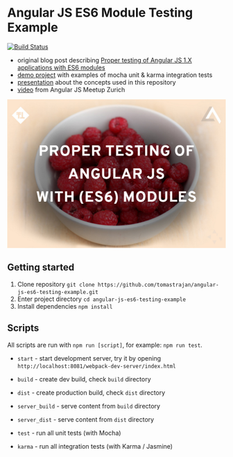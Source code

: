 # Angular JS ES6 Module Testing Example
[![Build Status](https://travis-ci.org/tomastrajan/angular-js-es6-testing-example.svg?branch=master)](https://travis-ci.org/tomastrajan/angular-js-es6-testing-example)

* original blog post describing [Proper testing of Angular JS 1.X applications with ES6 modules](https://medium.com/@tomastrajan/proper-testing-of-angular-js-applications-with-es6-modules-8cf31113873f)
* [demo project](http://tomastrajan.github.io/angular-js-es6-testing-example/) with examples of mocha unit & karma integration tests
* [presentation](http://slides.com/tomastrajan/angularjs-unit-testing-with-es6-modules) about the concepts used in this repository
* [video](https://www.youtube.com/watch?v=JTkEsu-cEzc) from Angular JS Meetup Zurich


![Components](/src/asset/image/testing.png?raw=true "Proper testing of Angular JS 1.X applications with ES6 modules")

## Getting started

1. Clone repository `git clone https://github.com/tomastrajan/angular-js-es6-testing-example.git`
2. Enter project directory `cd angular-js-es6-testing-example`
3. Install dependencies `npm install`

## Scripts

All scripts are run with `npm run [script]`, for example: `npm run test`.

* `start` - start development server, try it by opening `http://localhost:8081/webpack-dev-server/index.html`

* `build` - create dev build, check `build` directory
* `dist` - create production build, check `dist` directory

* `server_build` - serve content from `build` directory
* `server_dist` - serve content from `dist` directory

* `test` - run all unit tests (with Mocha)
* `karma` - run all integration tests (with Karma / Jasmine)
